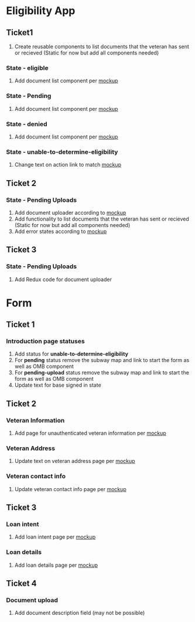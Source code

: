 # Eligibility App


## Ticket1

1. Create reusable components to list documents that the veteran has sent or recieved (Static for now but add all components needed)

### State - eligible
1. Add document list component per [mockup](https://preview.uxpin.com/65c0623a799c268173fe1a3cb4375f9ce00ad820#/pages/139512694/simulate/sitemap) 

### State - Pending
1. Add document list component per [mockup](https://preview.uxpin.com/65c0623a799c268173fe1a3cb4375f9ce00ad820#/pages/140680778/simulate/sitemap)

### State - denied
1. Add document list component per [mockup](https://preview.uxpin.com/65c0623a799c268173fe1a3cb4375f9ce00ad820#/pages/140537807/simulate/sitemap)

### State - unable-to-determine-eligibility
1. Change text on action link to match [mockup](https://preview.uxpin.com/65c0623a799c268173fe1a3cb4375f9ce00ad820#/pages/140811192/simulate/sitemap)


## Ticket 2

### State - Pending Uploads
1. Add document uploader according to [mockup](https://preview.uxpin.com/65c0623a799c268173fe1a3cb4375f9ce00ad820#/pages/140741546/simulate/sitemap)
2. Add functionality to list documents that the veteran has sent or recieved (Static for now but add all components needed)
3. Add error states according to [mockup](https://preview.uxpin.com/65c0623a799c268173fe1a3cb4375f9ce00ad820#/pages/140741546/simulate/sitemap)

## Ticket 3

### State - Pending Uploads
1. Add Redux code for document uploader

# Form

## Ticket 1

### Introduction page statuses
1. Add status for **unable-to-determine-eligibility**
2. For **pending** status remove the subway map and link to start the form as well as OMB component
3. For **pending-upload** status remove the subway map and link to start the form as well as OMB component
4. Update text for base signed in state

## Ticket 2

### Veteran Information
1. Add page for unauthenticated veteran information per [mockup](https://preview.uxpin.com/65c0623a799c268173fe1a3cb4375f9ce00ad820#/pages/137584273/simulate/sitemap)

### Veteran Address
1. Update text on veteran address page per [mockup](https://preview.uxpin.com/65c0623a799c268173fe1a3cb4375f9ce00ad820#/pages/137584302/simulate/sitemap)

### Veteran contact info
1. Update veteran contact info page per [mockup](https://preview.uxpin.com/65c0623a799c268173fe1a3cb4375f9ce00ad820#/pages/137614253/simulate/sitemap)



## Ticket 3

### Loan intent
1. Add loan intent page per [mockup](https://preview.uxpin.com/65c0623a799c268173fe1a3cb4375f9ce00ad820#/pages/137622502/simulate/sitemap)

### Loan details
1. Add loan details page per [mockup](https://preview.uxpin.com/65c0623a799c268173fe1a3cb4375f9ce00ad820#/pages/137620167/simulate/sitemap)


## Ticket 4

### Document upload
1. Add document description field (may not be possible)


